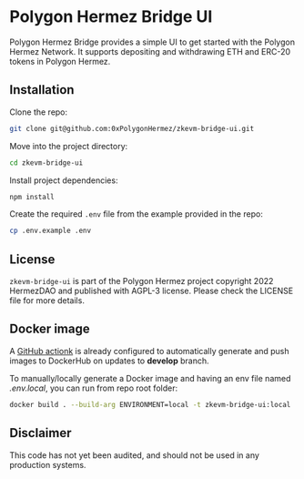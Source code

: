 # Polygon Hermez Bridge UI

Polygon Hermez Bridge provides a simple UI to get started with the Polygon Hermez Network. It supports depositing and withdrawing ETH and ERC-20 tokens in Polygon Hermez.

## Installation

Clone the repo:

```sh
git clone git@github.com:0xPolygonHermez/zkevm-bridge-ui.git
```

Move into the project directory:

```sh
cd zkevm-bridge-ui
```

Install project dependencies:

```sh
npm install
```

Create the required `.env` file from the example provided in the repo:

```sh
cp .env.example .env
```


## License

`zkevm-bridge-ui` is part of the Polygon Hermez project copyright 2022 HermezDAO and published with AGPL-3 license. Please check the LICENSE file for more details.


## Docker image

A [GitHub actionk](.github/workflows/push-docker-develop.yml) is already configured to automatically generate and push images
to DockerHub on updates to **develop** branch.


To manually/locally generate a Docker image and having an env file named *.env.local*, you can run from repo root folder:

```sh
docker build . --build-arg ENVIRONMENT=local -t zkevm-bridge-ui:local
```

## Disclaimer

This code has not yet been audited, and should not be used in any production systems.

